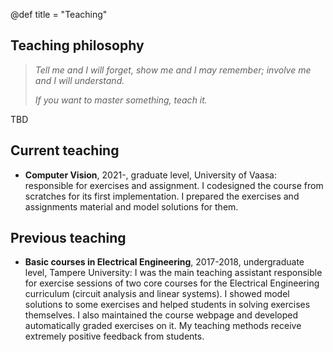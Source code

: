 @def title = "Teaching"

## Teaching philosophy

> *Tell me and I will forget, show me and I may remember; involve me and I will understand.*
>
> *If you want to master something, teach it.*

TBD

## Current teaching

- **Computer Vision**, 2021-, graduate level, University of Vaasa: responsible for exercises and assignment. I codesigned the course from scratches for its first implementation. I prepared the exercises and assignments material and model solutions for them.

## Previous teaching

- **Basic courses in Electrical Engineering**, 2017-2018, undergraduate level, Tampere University: I was the main teaching assistant responsible for exercise sessions of two core courses for the Electrical Engineering curriculum (circuit analysis and linear systems). I showed model solutions to some exercises and helped students in solving exercises themselves. I also maintained the course webpage and developed automatically graded exercises on it. My teaching methods receive extremely positive feedback from students.
